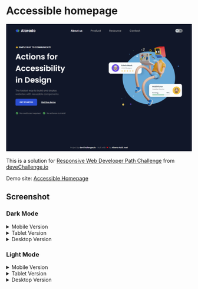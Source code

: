 # Accessible homepage

![Desktop Dark Mode Screenshot](screenshot/screenshot-desktop-dark.png)

This is a solution for [Responsive Web Developer Path Challenge](https://devchallenges.io/challenge/simple-hompage-alarado) from [deveChallenge.io](https://devchallenges.io)

Demo site: [Accessible Homepage](https://alberto-rj.github.io/accessible-homepage/index.html)

## Screenshot

### Dark Mode

<details>
  <summary>Mobile Version</summary>
  <img alt="Mobile Dark Mode Screenshot" src="screenshot/screenshot-mobile-dark.png">
</details>

<details>
  <summary>Tablet Version</summary>
  <img src="screenshot/screenshot-tablet-dark.png" alt="Tablet Dark Mode Screenshot">
</details>

<details>
  <summary>Desktop Version</summary>
  <img alt="Desktop Dark Mode Screenshot" src="screenshot/screenshot-desktop-dark.png">
</details>

### Light Mode

<details>
  <summary>Mobile Version</summary>
  <img alt="Mobile Light Mode Screenshot" src="screenshot/screenshot-mobile.png">
</details>

<details>
  <summary>Tablet Version</summary>
  <img src="screenshot/screenshot-tablet.png" alt="Tablet Light Mode Screenshot">
</details>

<details>
  <summary>Desktop Version</summary>
  <img alt="Desktop Light Mode Screenshot" src="screenshot/screenshot-desktop.png">
</details>
